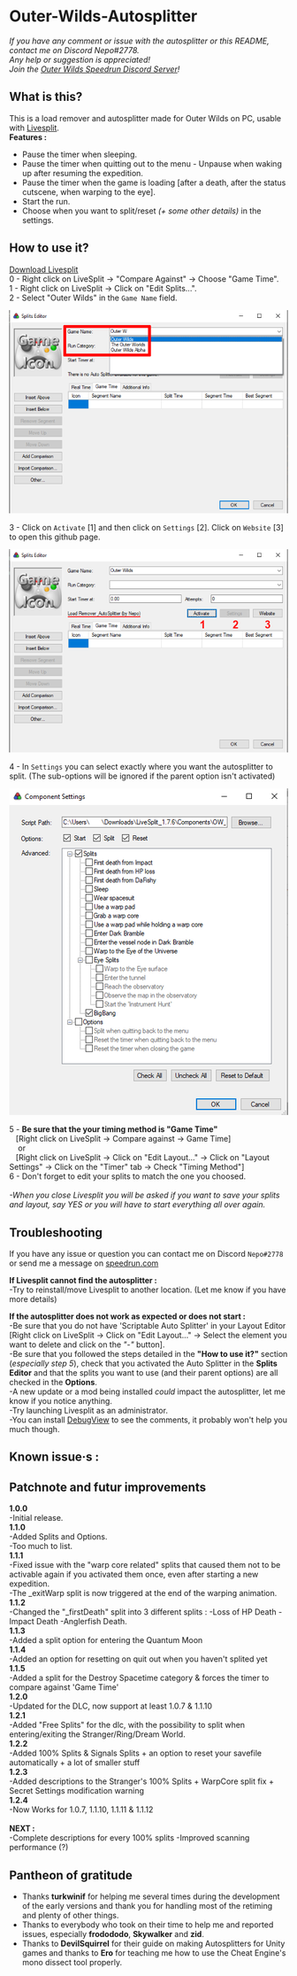 # Outer-Wilds-Autosplitter
*If you have any comment or issue with the autosplitter or this README, contact me on Discord Nepo#2778.<br>
Any help or suggestion is appreciated!*<br>
*Join the [Outer Wilds Speedrun Discord Server](https://discord.gg/T69zH3UnSZ)!*

## What is this?
This is a load remover and autosplitter made for Outer Wilds on PC, usable with [Livesplit](https://livesplit.org/).<br>
__Features :__<br>
* Pause the timer when sleeping.<br>
* Pause the timer when quitting out to the menu - Unpause when waking up after resuming the expedition.<br>
* Pause the timer when the game is loading [after a death, after the status cutscene, when warping to the eye].<br>
* Start the run.<br>
* Choose when you want to split/reset *(+ some other details)* in the settings.<br>

## How to use it?

[Download Livesplit](https://livesplit.org/downloads/)<br>
0 - Right click on LiveSplit -> "Compare Against" -> Choose "Game Time".<br>
1 - Right click on LiveSplit -> Click on "Edit Splits...".<br>
2 - Select "Outer Wilds" in the `Game Name` field.<br>

![Select the game you are running](https://github.com/sseneca42/Outer-Wilds-Autosplitter/blob/main/Images/Image1_GameName.png)<br>

3 - Click on `Activate` [1] and then click on `Settings` [2]. Click on `Website` [3] to open this github page.<br>

![Active the Autosplitter and click on 'Settings'](https://github.com/sseneca42/Outer-Wilds-Autosplitter/blob/main/Images/Image2_ActivateSettings.png)<br>

4 - In `Settings` you can select exactly where you want the autosplitter to split. (The sub-options will be ignored if the parent option isn't activated)<br>

![Settings](https://github.com/sseneca42/Outer-Wilds-Autosplitter/blob/main/Images/Image3_SettingsScreen.png)<br>

5 - __Be sure that the your timing method is "Game Time"__<br>
&nbsp;&nbsp; [Right click on LiveSplit -> Compare against -> Game Time]<br>
&nbsp;&nbsp;&nbsp; or<br>
&nbsp;&nbsp; [Right click on LiveSplit -> Click on "Edit Layout..." -> Click on "Layout Settings" -> Click on the "Timer" tab -> Check "Timing Method"]<br>
6 - Don't forget to edit your splits to match the one you choosed.<br><br>
*-When you close Livesplit you will be asked if you want to save your splits and layout, say YES or you will have to start everything all over again.<br>*

## Troubleshooting
If you have any issue or question you can contact me on Discord `Nepo#2778` or send me a message on [speedrun.com](https://www.speedrun.com/user/Nepo)<br>

__If Livesplit cannot find the autosplitter :__<br>
-Try to reinstall/move Livesplit to another location. (Let me know if you have more details)<br>

__If the autosplitter does not work as expected or does not start :__<br>
-Be sure that you do not have 'Scriptable Auto Splitter' in your Layout Editor [Right click on LiveSplit -> Click on "Edit Layout..." -> Select the element you want to delete and click on the *"-"* button].<br>
-Be sure that you followed the steps detailed in the __"How to use it?"__ section (*especially step 5*), check that you activated the Auto Splitter in the __Splits Editor__ and that the splits you want to use (and their parent options) are all checked in the __Options__.<br>
-A new update or a mod being installed *could* impact the autosplitter, let me know if you notice anything.<br>
-Try launching Livesplit as an administrator.<br>
-You can install [DebugView](https://docs.microsoft.com/en-us/sysinternals/downloads/debugview) to see the comments, it probably won't help you much though.<br>

__Known issue·s :__<br>
-

## Patchnote and futur improvements
__1.0.0__<br>
-Initial release.<br>
__1.1.0__<br>
-Added Splits and Options.<br>
-Too much to list.<br>
__1.1.1__<br>
-Fixed issue with the "warp core related" splits that caused them not to be activable again if you activated them once, even after starting a new expedition.<br>
-The _exitWarp split is now triggered at the end of the warping animation.<br>
__1.1.2__<br>
-Changed the "_firstDeath" split into 3 different splits : -Loss of HP Death -Impact Death -Anglerfish Death.<br>
__1.1.3__<br>
-Added a split option for entering the Quantum Moon<br>
__1.1.4__<br>
-Added an option for resetting on quit out when you haven't splited yet<br>
__1.1.5__<br>
-Added a split for the Destroy Spacetime category & forces the timer to compare against 'Game Time'<br>
__1.2.0__<br>
-Updated for the DLC, now support at least 1.0.7 & 1.1.10<br>
__1.2.1__<br>
-Added "Free Splits" for the dlc, with the possibility to split when entering/exiting the Stranger/Ring/Dream World.<br>
__1.2.2__<br>
-Added 100% Splits & Signals Splits + an option to reset your savefile automatically + a lot of smaller stuff<br>
__1.2.3__<br>
-Added descriptions to the Stranger's 100% Splits + WarpCore split fix + Secret Settings modification warning<br>
__1.2.4__<br>
-Now Works for 1.0.7, 1.1.10, 1.1.11 & 1.1.12<br><br>
__NEXT :__<br>
-Complete descriptions for every 100% splits
-Improved scanning performance (?)

## Pantheon of gratitude

* Thanks __turkwinif__ for helping me several times during the development of the early versions and thank you for handling most of the retiming and plenty of other things.<br>
* Thanks to everybody who took on their time to help me and reported issues, especially __frodododo__, __Skywalker__ and __zid__.<br>
* Thanks to __DevilSquirrel__ for their guide on making Autosplitters for Unity games and thanks to __Ero__ for teaching me how to use the Cheat Engine's mono dissect tool properly.<br>
